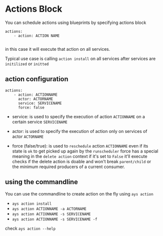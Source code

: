 # Actions Block

You can schedule actions using blueprints by specifying actions block


```
actions:
    - action: ACTION NAME


```
in this case it will execute that action on all services.

Typical use case is calling `action install` on all services after services are `initilized` or `initted`


## action configuration
```
actions:
    - action: ACTIONNAME
      actor: ACTORNAME
      service: SERVICENAME
      force: false
```

- service: is used to specify the execution of action `ACTIONNAME` on a certain service `SERVICENAME`
- actor: is used to specify the execution of action only on services of actor `ACTORNAME`

- force (false/true): is used to `reschedule` action `ACTIONNAME` even if its state is `ok` to get picked up again by the `runscheduler`
force has a special meaning in the `delete action` context if it's set to `False` it'll execute checks if the delete action is doable and won't break `parent/child` or the minimum required producers of a current consumer.


## using the commandline
You can use the commandline to create action on the fly using `ays action`
- `ays action install` 
- `ays action ACTIONNAME -a ACTORNAME`
- `ays action ACTIONNAME -s SERVICENAME`
- `ays action ACTIONNAME -s SERVICENAME -f` 

check `ays action --help`